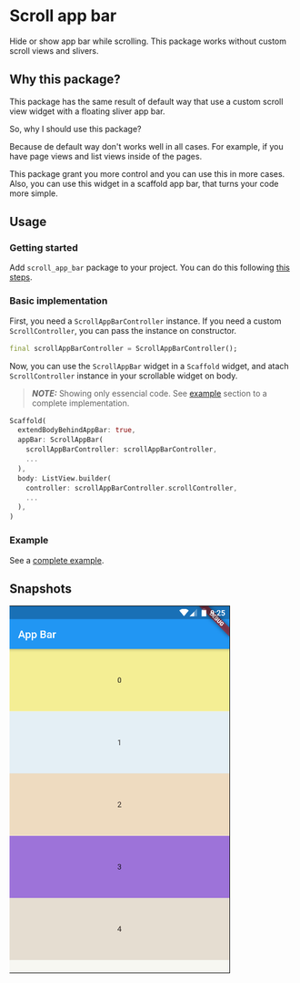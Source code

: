 # Scroll app bar

Hide or show app bar while scrolling. This package works without custom scroll views and slivers.

## Why this package?

This package has the same result of default way that use a custom scroll view widget with a floating sliver app bar.

So, why I should use this package?

Because de default way don't works well in all cases. For example, if you have page views and  list views inside of the pages.

This package grant you more control and you can use this in more cases. Also, you can use this widget in a scaffold app bar, that turns your code more simple.

## Usage

### Getting started

Add `scroll_app_bar` package to your project. You can do this following [this steps](https://pub.dev/packages/scroll_app_bar#-installing-tab-).

### Basic implementation

First, you need a `ScrollAppBarController` instance. If you need a custom `ScrollController`, you can pass the instance on constructor.

```dart
final scrollAppBarController = ScrollAppBarController(); 
```

Now, you can use the `ScrollAppBar` widget in a `Scaffold` widget, and atach `ScrollController` instance in your scrollable widget on body.

> **_NOTE:_**  Showing only essencial code. See [example](#example) section to a complete implementation.

```dart
Scaffold(
  extendBodyBehindAppBar: true,
  appBar: ScrollAppBar(
    scrollAppBarController: scrollAppBarController,
    ...
  ),
  body: ListView.builder(
    controller: scrollAppBarController.scrollController, 
    ...
  ),
)
```

### Example

See a [complete example](./example).

## Snapshots

<img src="./snapshots/snapshot.gif" with="200"/>
